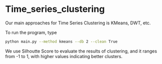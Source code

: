 # Time_series_clustering

Our main approaches for Time Series Clustering is KMeans, DWT, etc.

To run the program, type
```bash
python main.py --method kmeans --db 2 --clean True
```

We use Silhoutte Score to evaluate the results of clustering, and it ranges from -1 to 1, with higher values indicating better clusters.
